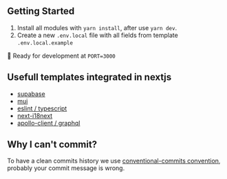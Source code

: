 ## Getting Started

1. Install all modules with `yarn install`, after use `yarn dev`.
2. Create a new `.env.local` file with all fields from template `.env.local.example`

🚀 Ready for development at `PORT=3000`

## Usefull templates integrated in nextjs

- [supabase](https://github.com/vercel/next.js/tree/canary/examples/with-supabase-auth-realtime-db)
- [mui](https://github.com/mui-org/material-ui/tree/master/examples/nextjs)
- [eslint / typescript](https://github.com/vercel/next.js/tree/canary/examples/with-typescript-eslint-jest)
- [next-i18next](https://github.com/isaachinman/next-i18next/tree/master/examples/simple)
- [apollo-client / graphql](https://github.com/vercel/next.js/tree/canary/examples/with-apollo/lib)

## Why I can't commit?

To have a clean commits history we use [conventional-commits convention](https://www.conventionalcommits.org/en/v1.0.0/), probably your commit message is wrong.

